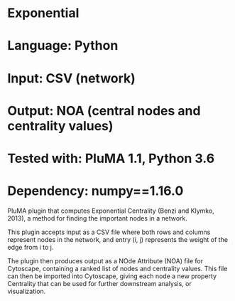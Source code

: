 # Exponential
# Language: Python
# Input: CSV (network)
# Output: NOA (central nodes and centrality values)
# Tested with: PluMA 1.1, Python 3.6
# Dependency: numpy==1.16.0

PluMA plugin that computes Exponential Centrality (Benzi and Klymko, 2013),
a method for finding the important nodes in a network.

This plugin accepts input as a CSV file where both rows and columns
represent nodes in the network, and entry (i, j) represents the weight
of the edge from i to j.

The plugin then produces output as a NOde Attribute (NOA) file for
Cytoscape, containing a ranked list of nodes and centrality values.
This file can then be imported into Cytoscape, giving each node a new
property Centrality that can be used for further downstream analysis,
or visualization.
